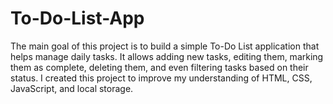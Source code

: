 # To-Do-List-App
The main goal of this project is to build a simple To-Do List application that helps manage daily tasks. It allows adding new tasks, editing them, marking them as complete, deleting them, and even filtering tasks based on their status. I created this project to improve my understanding of HTML, CSS, JavaScript, and local storage.
